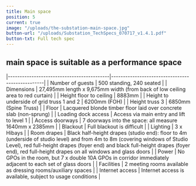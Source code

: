 ```yaml
---
title: Main space
position: 5
current: true
image: "/uploads/the-substation-main-space.jpg"
button-url: "/uploads/Substation_TechSpecs_070717_v1.4.1.pdf"
button-txt: Full tech spec
---
```


## main space is suitable as a performance space

|-------------------------------------------|-------------------------------------------------|
| Number of guests | 500 standing, 240 seated |
| Dimensions | 27,495mm length x 9,675mm width (from back of low ceiling area to red curtain) |
| Height floor to ceiling | 8883mm |
| Height to underside of grid truss 1 and 2 | 6200mm (FOH) |
| Height truss 3 | 6850mm (Spine Truss) |
| Floor | Lacquered blonde timber floor laid over concrete slab (non-sprung) |
| Loading dock access | Access via main entry and lift to level 1 |
| Access doorways | 7 doorways into the space: all measure 1640mm x 2385mm |
| Blackout | Full blackout is difficult |
| Lighting | 3 x Hibays |
| Room drapes | Black half-height drapes (studio end): floor to 4m (underside of studio level) and from 4m to 8m (covering windows of Studio Level), red full-height drapes (foyer end) and black full-height drapes (foyer end), red full-height drapes on all windows and glass doors |
| Power | No GPOs in the room, but 7 x double 10A GPOs in corridor immediately adjacent to each set of glass doors |
| Facilities | 2 meeting rooms available as dressing rooms/auxiliary spaces |
| Internet access | Internet access is available, subject to usage conditions |
